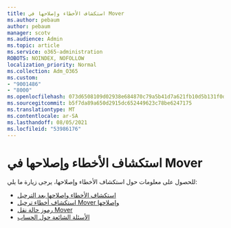 ```yaml
---
title: استكشاف الأخطاء وإصلاحها في Mover
ms.author: pebaum
author: pebaum
manager: scotv
ms.audience: Admin
ms.topic: article
ms.service: o365-administration
ROBOTS: NOINDEX, NOFOLLOW
localization_priority: Normal
ms.collection: Adm_O365
ms.custom:
- "9001486"
- "8000"
ms.openlocfilehash: 073d6508109d02938e684870c79a5b41d7a621fb10d5b131f0d9103901fce460
ms.sourcegitcommit: b5f7da89a650d2915dc652449623c78be6247175
ms.translationtype: MT
ms.contentlocale: ar-SA
ms.lasthandoff: 08/05/2021
ms.locfileid: "53986176"
---
```

# <a name="mover-troubleshooting"></a>استكشاف الأخطاء وإصلاحها في Mover

للحصول على معلومات حول استكشاف الأخطاء وإصلاحها، يرجى زيارة ما يلي:

- [استكشاف الأخطاء وإصلاحها بعد الترحيل](https://docs.microsoft.com/sharepointmigration/mover-post-migration-troubleshooting)  
- [استكشاف أخطاء ترحيل Mover وإصلاحها](https://docs.microsoft.com/sharepointmigration/mover-error-faq)  
- [رموز حالة نقل Mover](https://docs.microsoft.com/sharepointmigration/mover-transfer-status-codes)
- [الأسئلة الشائعة حول الحساب](https://docs.microsoft.com/sharepointmigration/mover-account-faq)

